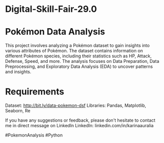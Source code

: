 # Digital-Skill-Fair-29.0
# Pokémon Data Analysis
This project involves analyzing a Pokémon dataset to gain insights into various attributes of Pokémon. The dataset contains information on different Pokémon species, including their statistics such as HP, Attack, Defense, Speed, and more. The analysis focuses on Data Preparation, Data Preprocessing, and Exploratory Data Analysis (EDA) to uncover patterns and insights.
# Requirements
Dataset: http://bit.ly/data-pokemon-dsf
Libraries: Pandas, Matplotlib, Seaborn, Re

If you have any suggestions or feedback, please don't hesitate to contact me in direct message on LinkedIn
LinkedIn: linkedin.com/in/karinaauralia

#PokemonAnalysis #Python
